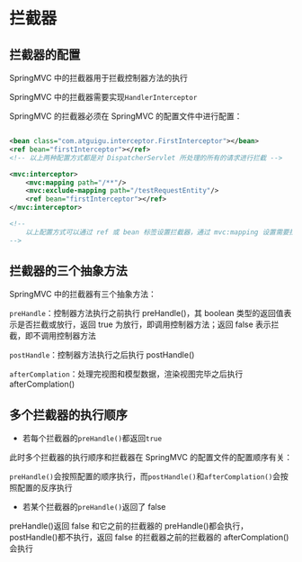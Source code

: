# 拦截器

## 拦截器的配置
SpringMVC 中的拦截器用于拦截控制器方法的执行

SpringMVC 中的拦截器需要实现`HandlerInterceptor`

SpringMVC 的拦截器必须在 SpringMVC 的配置文件中进行配置：


```xml

<bean class="com.atguigu.interceptor.FirstInterceptor"></bean>
<ref bean="firstInterceptor"></ref>
<!-- 以上两种配置方式都是对 DispatcherServlet 所处理的所有的请求进行拦截 -->

<mvc:interceptor>
    <mvc:mapping path="/**"/>
    <mvc:exclude-mapping path="/testRequestEntity"/>
    <ref bean="firstInterceptor"></ref>
</mvc:interceptor>

<!--
    以上配置方式可以通过 ref 或 bean 标签设置拦截器，通过 mvc:mapping 设置需要拦截的请求，通过 mvc:exclude-mapping 设置需要排除的请求，即不需要拦截的请求
-->
```

## 拦截器的三个抽象方法

SpringMVC 中的拦截器有三个抽象方法：

`preHandle`：控制器方法执行之前执行 preHandle()，其 boolean 类型的返回值表示是否拦截或放行，返回 true 为放行，即调用控制器方法；返回 false 表示拦截，即不调用控制器方法

`postHandle`：控制器方法执行之后执行 postHandle()

`afterComplation`：处理完视图和模型数据，渲染视图完毕之后执行 afterComplation()

## 多个拦截器的执行顺序

- 若每个拦截器的`preHandle()`都返回`true`

此时多个拦截器的执行顺序和拦截器在 SpringMVC 的配置文件的配置顺序有关：

`preHandle()`会按照配置的顺序执行，而`postHandle()`和`afterComplation()`会按照配置的反序执行

- 若某个拦截器的`preHandle()`返回了 false

preHandle()返回 false 和它之前的拦截器的 preHandle()都会执行，postHandle()都不执行，返回 false 的拦截器之前的拦截器的 afterComplation()会执行


